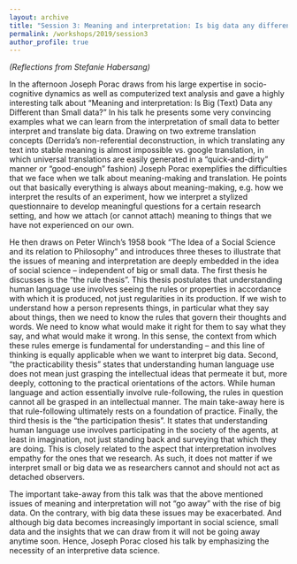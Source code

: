 ```yaml
---
layout: archive
title: "Session 3: Meaning and interpretation: Is big data any different than small data?"
permalink: /workshops/2019/session3
author_profile: true
---
```

*(Reflections from Stefanie Habersang)*  
  
In the afternoon Joseph Porac draws from his large expertise in socio-cognitive dynamics as well as computerized text analysis and gave a highly interesting talk about “Meaning and interpretation: Is Big (Text) Data any Different than Small data?” In his talk he presents some very convincing examples what we can learn from the interpretation of small data to better interpret and translate big data. Drawing on two extreme translation concepts (Derrida’s non-referential deconstruction, in which translating any text into stable meaning is almost impossible vs. google translation, in which universal translations are easily generated in a “quick-and-dirty” manner or “good-enough” fashion) Joseph Porac exemplifies the difficulties that we face when we talk about meaning-making and translation. He points out that basically everything is always about meaning-making, e.g. how we interpret the results of an experiment, how we interpret a stylized questionnaire to develop meaningful questions for a certain research setting, and how we attach (or cannot attach) meaning to things that we have not experienced on our own.

He then draws on Peter Winch’s 1958 book “The Idea of a Social Science and its relation to Philosophy” and introduces three theses to illustrate that the issues of meaning and interpretation are deeply embedded in the idea of social science – independent of big or small data. The first thesis he discusses is the “the rule thesis”. This thesis postulates that understanding human language use involves seeing the rules or properties in accordance with which it is produced, not just regularities in its production. If we wish to understand how a person represents things, in particular what they say about things, then we need to know the rules that govern their thoughts and words. We need to know what would make it right for them to say what they say, and what would make it wrong. In this sense, the context from which these rules emerge is fundamental for understanding – and this line of thinking is equally applicable when we want to interpret big data. Second, “the practicability thesis” states that understanding human language use does not mean just grasping the intellectual ideas that permeate it but, more deeply, cottoning to the practical orientations of the actors. While human language and action essentially involve rule-following, the rules in question cannot all be grasped in an intellectual manner. The main take-away here is that rule-following ultimately rests on a foundation of practice. Finally, the third thesis is the “the participation thesis”. It states that understanding human language use involves participating in the society of the agents, at least in imagination, not just standing back and surveying that which they are doing. This is closely related to the aspect that interpretation involves empathy for the ones that we research. As such, it does not matter if we interpret small or big data we as researchers cannot and should not act as detached observers.

The important take-away from this talk was that the above mentioned issues of meaning and interpretation will not “go away” with the rise of big data. On the contrary, with big data these issues may be exacerbated. And although big data becomes increasingly important in social science, small data and the insights that we can draw from it will not be going away anytime soon. Hence, Joseph Porac closed his talk by emphasizing the necessity of an interpretive data science.
